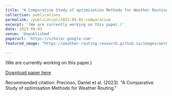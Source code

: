 ```yaml
---
title: "A Comparative Study of optimisation Methods for Weather Routing"
collection: publications
permalink: /publication/2023-09-01-comparative
excerpt: '(We are currently working on this paper.)'
date: 2023-09-01
venue: 'Unpublished'
paperurl: 'https://scholar.google.com'
featured_image: "https://weather-routing-research.github.io/images/work-in-progress.jpg"

---
```

(We are currently working on this paper.)

[Download paper here](https://scholar.google.com)

Recommended citation: Precioso, Daniel et al. (2023). "A Comparative Study of optimisation Methods for Weather Routing."
